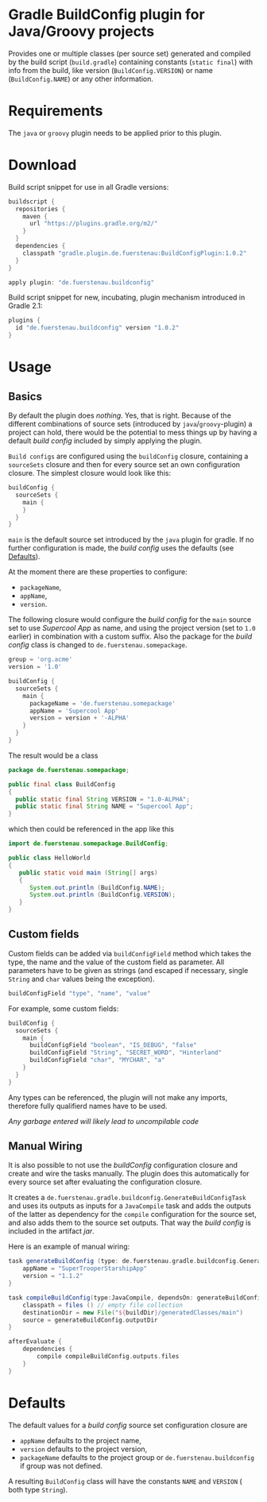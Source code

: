 # Gradle BuildConfig plugin for Java/Groovy projects
Provides one or multiple classes (per source set) generated and compiled by
the build script (`build.gradle`) containing constants (`static final`) with
info from the build, like version (`BuildConfig.VERSION`) or name
(`BuildConfig.NAME`) or any other information.

# Requirements

The `java` or `groovy` plugin needs to be applied prior to this plugin.

# Download

Build script snippet for use in all Gradle versions:

```gradle
buildscript {
  repositories {
    maven {
      url "https://plugins.gradle.org/m2/"
    }
  }
  dependencies {
    classpath "gradle.plugin.de.fuerstenau:BuildConfigPlugin:1.0.2"
  }
}

apply plugin: "de.fuerstenau.buildconfig"
```

Build script snippet for new, incubating, plugin mechanism introduced in Gradle
2.1:

```gradle
plugins {
  id "de.fuerstenau.buildconfig" version "1.0.2"
}
```

# Usage

## Basics

By default the plugin does _nothing_. Yes, that is right. Because of the
different combinations of source sets (introduced by `java`/`groovy`-plugin) a
project can hold, there would be the potential to mess things up by having a
default _build config_ included by simply applying the plugin.

`Build configs` are configured using the `buildConfig` closure, containing a
`sourceSets` closure and then for every source set an own configuration closure.
The simplest closure would look like this:

```gradle
buildConfig {
  sourceSets {
    main {
    }
  }
}
```

`main` is the default source set introduced by the `java` plugin for gradle.
If no further configuration is made, the _build config_ uses the defaults (see
[Defaults](/Defaults/)).

At the moment there are these properties to configure:

* `packageName`,
* `appName`,
* `version`.

The following closure would configure the _build config_ for the `main` source
set to use _Supercool App_ as name, and using the project version (set to `1.0`
earlier) in combination with a custom suffix. Also the package for the
_build config_ class is changed to `de.fuerstenau.somepackage`.

```gradle
group = 'org.acme'
version = '1.0'

buildConfig {
  sourceSets {
    main {
      packageName = 'de.fuerstenau.somepackage'
      appName = 'Supercool App'
      version = version + '-ALPHA'
    }
  }
}
```

The result would be a class

```java
package de.fuerstenau.somepackage;

public final class BuildConfig
{
  public static final String VERSION = "1.0-ALPHA";
  public static final String NAME = "Supercool App";
}
```

which then could be referenced in the app like this

```java
import de.fuerstenau.somepackage.BuildConfig;

public class HelloWorld
{
   public static void main (String[] args)
   {
      System.out.println (BuildConfig.NAME);
      System.out.println (BuildConfig.VERSION);
   }
}
```

## Custom fields

Custom fields can be added via `buildConfigField` method which takes the type,
the name and the value of the custom field as parameter. All parameters have to
be given as strings (and escaped if necessary, single `String` and `char`
values being the exception).

```gradle
buildConfigField "type", "name", "value"
```
For example, some custom fields:

```gradle
buildConfig {
  sourceSets {
    main {
      buildConfigField "boolean", "IS_DEBUG", "false"
      buildConfigField "String", "SECRET_WORD", "Hinterland"
      buildConfigField "char", "MYCHAR", "a"
    }
  }
}
```

Any types can be referenced, the plugin will not make any imports, therefore
fully qualifierd names have to be used.

*Any garbage entered will likely lead to uncompilable code*

## Manual Wiring

It is also possible to not use the _buildConfig_ configuration closure and
create and wire the tasks manually. The plugin does this automatically for
every source set after evaluating the configuration closure.

It creates a `de.fuerstenau.gradle.buildconfig.GenerateBuildConfigTask` and
uses its outputs as inputs for a `JavaCompile` task and adds the outputs of the
latter as dependency for the `compile` configuration for the source set, and
also adds them to the source set outputs. That way the _build config_ is
included in the artifact _jar_.

Here is an example of manual wiring:

```gradle
task generateBuildConfig (type: de.fuerstenau.gradle.buildconfig.GenerateBuildConfigTask) {
    appName = "SuperTrooperStarshipApp"
    version = "1.1.2"
}

task compileBuildConfig(type:JavaCompile, dependsOn: generateBuildConfig) {
    classpath = files () // empty file collection
    destinationDir = new File("${buildDir}/generatedClasses/main")
    source = generateBuildConfig.outputDir
}

afterEvaluate {
    dependencies {
        compile compileBuildConfig.outputs.files
    }
}
```

# Defaults

The default values for a _build config_ source set configuration closure are

* `appName` defaults to the project name,
* `version` defaults to the project version,
* `packageName` defaults to the project group or `de.fuerstenau.buildconfig`
  if group was not defined.

A resulting `BuildConfig` class will have the constants `NAME` and `VERSION`
( both type `String`).
